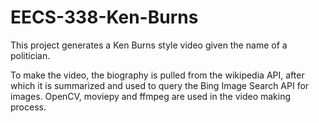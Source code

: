 # EECS-338-Ken-Burns

This project generates a Ken Burns style video given the name of a politician. 

To make the video, the biography is pulled from the wikipedia API, after which it is summarized and used to query the Bing Image Search API for images. OpenCV, moviepy and ffmpeg are used in the video making process.  
